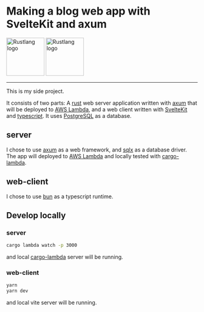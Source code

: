 # Making a blog web app with SvelteKit and axum

<img src="https://upload.wikimedia.org/wikipedia/commons/thumb/d/d5/Rust_programming_language_black_logo.svg/1024px-Rust_programming_language_black_logo.svg.png" width="100px" title="Rustlang logo"> <img src="https://upload.wikimedia.org/wikipedia/commons/thumb/9/9b/Svelte-kit-horizontal.svg/2560px-Svelte-kit-horizontal.svg.png"  height="100px" title="Rustlang logo">

<hr>

This is my side project.

It consists of two parts:
A [rust](https://www.rust-lang.org/) web server application written with [axum](https://github.com/tokio-rs/axum) that will be deployed to [AWS Lambda](https://aws.amazon.com/lambda/),
and a web client written with [SvelteKit](https://kit.svelte.dev/) and [typescript](https://www.typescriptlang.org/). It uses [PostgreSQL](https://www.postgresql.org/) as a database.

## server

I chose to use [axum](https://github.com/tokio-rs/axum) as a web framework, and [sqlx](https://github.com/launchbadge/sqlx) as a database driver. The app will deployed to [AWS Lambda](https://aws.amazon.com/lambda/) and locally tested with [cargo-lambda](https://github.com/cargo-lambda/cargo-lambda).

## web-client

I chose to use [bun](https://github.com/oven-sh/bun) as a typescript runtime.

## Develop locally

### server

```bash
cargo lambda watch -p 3000
```

and local [cargo-lambda](https://github.com/cargo-lambda/cargo-lambda) server will be running.

### web-client

```bash
yarn
yarn dev
```

and local vite server will be running.
